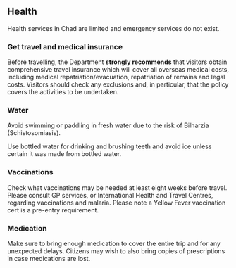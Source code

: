 ## Health

Health services in Chad are limited and emergency services do not exist.

### **Get travel and medical insurance**

Before travelling, the Department **strongly recommends** that visitors obtain comprehensive travel insurance which will cover all overseas medical costs, including medical repatriation/evacuation, repatriation of remains and legal costs. Visitors should check any exclusions and, in particular, that the policy covers the activities to be undertaken.

### **Water**

Avoid swimming or paddling in fresh water due to the risk of Bilharzia (Schistosomiasis).

Use bottled water for drinking and brushing teeth and avoid ice unless certain it was made from bottled water.

### **Vaccinations**

Check what vaccinations may be needed at least eight weeks before travel. Please consult GP services, or International Health and Travel Centres, regarding vaccinations and malaria. Please note a Yellow Fever vaccination cert is a pre-entry requirement.

### **Medication**

Make sure to bring enough medication to cover the entire trip and for any unexpected delays. Citizens may wish to also bring copies of prescriptions in case medications are lost.